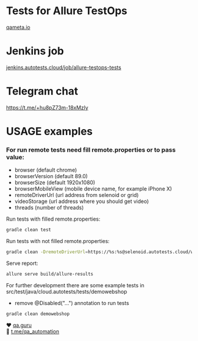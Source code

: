 
# Tests for Allure TestOps
<a target="_blank" href="https://qameta.io">qameta.io</a>

# Jenkins job
<a target="_blank" href="https://jenkins.autotests.cloud/job/allure-testops-tests/">jenkins.autotests.cloud/job/allure-testops-tests</a>

# Telegram chat
<a target="_blank" href="https://t.me/+hu8pZ73m-18xMzIy">https://t.me/+hu8pZ73m-18xMzIy</a>


# USAGE examples

### For run remote tests need fill remote.properties or to pass value:

* browser (default chrome)
* browserVersion (default 89.0)
* browserSize (default 1920x1080)
* browserMobileView (mobile device name, for example iPhone X)
* remoteDriverUrl (url address from selenoid or grid)
* videoStorage (url address where you should get video)
* threads (number of threads)


Run tests with filled remote.properties:
```bash
gradle clean test
```

Run tests with not filled remote.properties:
```bash
gradle clean -DremoteDriverUrl=https://%s:%s@selenoid.autotests.cloud/wd/hub/ -DvideoStorage=https://selenoid.autotests.cloud/video/ -Dthreads=1 test
```

Serve report:
```bash
allure serve build/allure-results
```


For further development there are some example tests in src/test/java/cloud.autotests/tests/demowebshop
* remove @Disabled("...") annotation to run tests
```bash
gradle clean demowebshop
```

:heart: <a target="_blank" href="https://qa.guru">qa.guru</a><br/>
:blue_heart: <a target="_blank" href="https://t.me/qa_automation">t.me/qa_automation</a>


